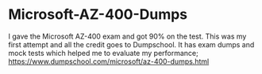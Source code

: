 # Microsoft-AZ-400-Dumps
I gave the Microsoft AZ-400 exam and got 90% on the test. This was my first attempt and all the credit goes to Dumpschool. It has exam dumps and mock tests which helped me to evaluate my performance; https://www.dumpschool.com/microsoft/az-400-dumps.html

